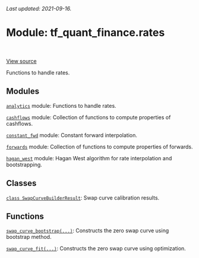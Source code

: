 <!--
This file is generated by a tool. Do not edit directly.
For open-source contributions the docs will be updated automatically.
-->

*Last updated: 2021-09-16.*

<div itemscope itemtype="http://developers.google.com/ReferenceObject">
<meta itemprop="name" content="tf_quant_finance.rates" />
<meta itemprop="path" content="Stable" />
</div>

# Module: tf_quant_finance.rates

<!-- Insert buttons and diff -->

<table class="tfo-notebook-buttons tfo-api" align="left">
</table>

<a target="_blank" href="https://github.com/google/tf-quant-finance/blob/master/tf_quant_finance/rates/__init__.py">View source</a>



Functions to handle rates.



## Modules

[`analytics`](../tf_quant_finance/rates/analytics.md) module: Functions to handle rates.

[`cashflows`](../tf_quant_finance/rates/cashflows.md) module: Collection of functions to compute properties of cashflows.

[`constant_fwd`](../tf_quant_finance/rates/constant_fwd.md) module: Constant forward interpolation.

[`forwards`](../tf_quant_finance/rates/forwards.md) module: Collection of functions to compute properties of forwards.

[`hagan_west`](../tf_quant_finance/rates/hagan_west.md) module: Hagan West algorithm for rate interpolation and bootstrapping.

## Classes

[`class SwapCurveBuilderResult`](../tf_quant_finance/rates/SwapCurveBuilderResult.md): Swap curve calibration results.

## Functions

[`swap_curve_bootstrap(...)`](../tf_quant_finance/rates/swap_curve_bootstrap.md): Constructs the zero swap curve using bootstrap method.

[`swap_curve_fit(...)`](../tf_quant_finance/rates/swap_curve_fit.md): Constructs the zero swap curve using optimization.

